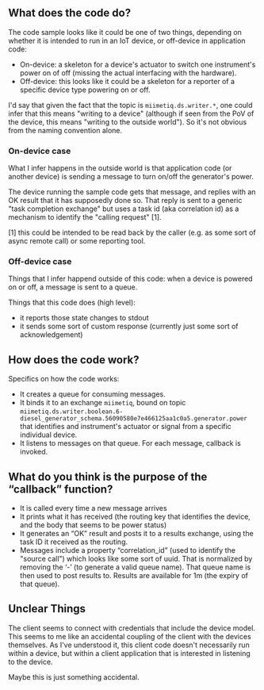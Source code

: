 ## What does the code do?

The code sample looks like it could be one of two things, depending on whether it is intended to run in an IoT device, or off-device in application code:
- On-device: a skeleton for a device's actuator to switch one instrument's power on of off (missing the actual interfacing with the hardware).
- Off-device: this looks like it could be a skeleton for a reporter of a specific device type powering on or off.

I'd say that given the fact that the topic is `miimetiq.ds.writer.*`, one could infer that this means "writing to a device" (although if seen from the PoV of the device, this means "writing to the outside world"). So it's not obvious from the naming convention alone.

### On-device case
What I infer happens in the outside world is that application code (or another device) is sending a message to turn on/off the generator's power.

The device running the sample code gets that message, and replies with an OK result that it has supposedly done so. That reply is sent to a generic "task completion exchange" but uses a task id (aka correlation id) as a mechanism to identify the "calling request" [1].

[1] this could be intended to be read back by the caller (e.g. as some sort of async remote call) or some reporting tool.

### Off-device case
Things that I infer happend outside of this code: when a device is powered on or off, a message is sent to a queue.

Things that this code does (high level):
- it reports those state changes to stdout
- it sends some sort of custom response (currently just some sort of acknowledgement)

## How does the code work?

Specifics on how the code works:
- It creates a queue for consuming messages.
- It binds it to an exchange `miimetiq`, bound on topic `miimetiq.ds.writer.boolean.6-diesel_generator_schema.56090580e7e466125aa1c0a5.generator.power` that identifies and instrument's actuator or signal from a specific individual device.
- It listens to messages on that queue. For each message, callback is invoked.

## What do you think is the purpose of the “callback” function?

- It is called every time a new message arrives
- It prints what it has received (the routing key that identifies the device, and the body that seems to be power status)
- It generates an “OK” result and posts it to a results exchange, using the task ID it received as the routing.
- Messages include a property “correlation_id” (used to identify the "source call") which looks like some sort of uuid. That is normalized by removing the ‘-’ (to generate a valid queue name). That queue name is then used to post results to. Results are available for 1m (the expiry of that queue).


## Unclear Things

The client seems to connect with credentials that include the device model.
This seems to me like an accidental coupling of the client with the devices themselves. As I've understood it, this client code doesn't necessarily run within a device, but within a client application that is interested in listening to the device.

Maybe this is just something accidental.
